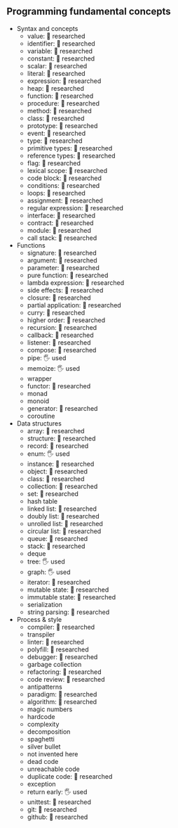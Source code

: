 ## Programming fundamental concepts

- Syntax and concepts
  - value: 🔬 researched
  - identifier: 🔬 researched
  - variable: 🔬 researched
  - constant: 🔬 researched
  - scalar: 🔬 researched
  - literal: 🔬 researched
  - expression: 🔬 researched
  - heap: 🔬 researched
  - function: 🔬 researched
  - procedure: 🔬 researched
  - method: 🔬 researched
  - class: 🔬 researched
  - prototype: 🔬 researched
  - event: 🔬 researched
  - type: 🔬 researched
  - primitive types: 🔬 researched
  - reference types: 🔬 researched
  - flag: 🔬 researched
  - lexical scope: 🔬 researched
  - code block: 🔬 researched
  - conditions: 🔬 researched
  - loops: 🔬 researched
  - assignment: 🔬 researched
  - regular expression: 🔬 researched
  - interface: 🔬 researched
  - contract: 🔬 researched
  - module: 🔬 researched
  - call stack: 🔬 researched
- Functions
  - signature: 🔬 researched
  - argument: 🔬 researched
  - parameter: 🔬 researched
  - pure function: 🔬 researched
  - lambda expression: 🔬 researched
  - side effects: 🔬 researched
  - closure: 🔬 researched
  - partial application: 🔬 researched
  - curry: 🔬 researched
  - higher order: 🔬 researched
  - recursion: 🔬 researched
  - callback: 🔬 researched
  - listener: 🔬 researched
  - compose: 🔬 researched
  - pipe: 🖐️ used
  - memoize: 🖐️ used
  - wrapper
  - functor: 🔬 researched
  - monad
  - monoid
  - generator: 🔬 researched
  - coroutine
- Data structures
  - array: 🔬 researched
  - structure: 🔬 researched
  - record: 🔬 researched
  - enum: 🖐️ used
  - instance: 🔬 researched
  - object: 🔬 researched
  - class: 🔬 researched
  - collection: 🔬 researched
  - set: 🔬 researched
  - hash table
  - linked list: 🔬 researched
  - doubly list: 🔬 researched
  - unrolled list: 🔬 researched
  - circular list: 🔬 researched
  - queue: 🔬 researched
  - stack: 🔬 researched
  - deque
  - tree: 🖐️ used
  - graph: 🖐️ used
  - iterator: 🔬 researched
  - mutable state: 🔬 researched
  - immutable state: 🔬 researched
  - serialization
  - string parsing: 🔬 researched
- Process & style
  - compiler: 🔬 researched
  - transpiler
  - linter: 🔬 researched
  - polyfill: 🔬 researched
  - debugger: 🔬 researched
  - garbage collection
  - refactoring: 🔬 researched
  - code review: 🔬 researched
  - antipatterns
  - paradigm: 🔬 researched
  - algorithm: 🔬 researched
  - magic numbers
  - hardcode
  - complexity
  - decomposition
  - spaghetti
  - silver bullet
  - not invented here
  - dead code
  - unreachable code
  - duplicate code: 🔬 researched
  - exception
  - return early: 🖐️ used
  - unittest: 🔬 researched
  - git: 🔬 researched
  - github: 🔬 researched